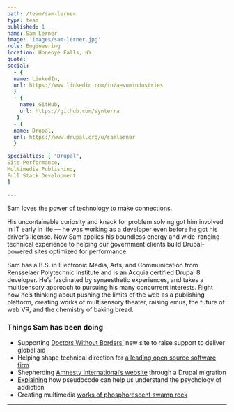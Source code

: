```yaml
---
path: /team/sam-lerner
type: team
published: 1
name: Sam Lerner
image: 'images/sam-lerner.jpg'
role: Engineering
location: Honeoye Falls, NY
quote: 
social: 
  - {
  name: LinkedIn,
  url: https://www.linkedin.com/in/aevumindustries
  }
  - {
    name: GitHub,
    url: https://github.com/synterra
   }
  - {
  name: Drupal,
  url: https://www.drupal.org/u/samlerner
  }

specialties: [ "Drupal",
Site Performance,
Multimedia Publishing,
Full Stack Development
]

---
```

Sam loves the power of technology to make connections.

His uncontainable curiosity and knack for problem solving got him involved in IT early in life — he was working as a developer even before he got his driver’s license. Now Sam applies his boundless energy and wide-ranging technical experience to helping our government clients build Drupal-powered sites optimized for performance. 

Sam has a B.S. in Electronic Media, Arts, and Communication from Rensselaer Polytechnic Institute and is an Acquia certified Drupal 8 developer. He’s fascinated by synaesthetic experiences, and takes a multisensory approach to pursuing his many concurrent interests. Right now he’s thinking about pushing the limits of the web as a publishing platform, creating works of multisensory theater, raising emus, the future of web VR, and the chemistry of baking bread.  




### Things Sam has been doing
* Supporting [Doctors Without Borders’](https://civicactions.com/case-study/msf) new site to raise support to deliver global aid
* Helping shape technical direction for [a leading open source software firm](https://www.acquia.com/)
* Shepherding [Amnesty International’s website](https://www.amnesty.org/en/) through a Drupal migration
* [Explaining](https://github.com/synterra/addictioncode) how pseudocode can help us understand the psychology of addiction 
* Creating multimedia [works of phosphorescent swamp rock](https://www.youtube.com/watch?v=dKgkj4DF3ns)

-------------------------------
